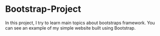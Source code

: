 # Bootstrap-Project
In this project, I try to learn main topics about bootstraps framework. You can see an example of my simple website built using Bootstrap.
